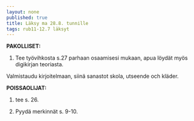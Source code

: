 ```yaml
---
layout: none
published: true
title: Läksy ma 28.8. tunnille
tags: rub11-12.7 läksyt
---
```

**PAKOLLISET:**

1. Tee työvihkosta s.27 parhaan osaamisesi mukaan, apua löydät myös digikirjan teoriasta.

Valmistaudu kirjoitelmaan, siinä sanastot skola, utseende och kläder.

**POISSAOLIJAT:**

1. tee s. 26.

2. Pyydä merkinnät s. 9-10.


